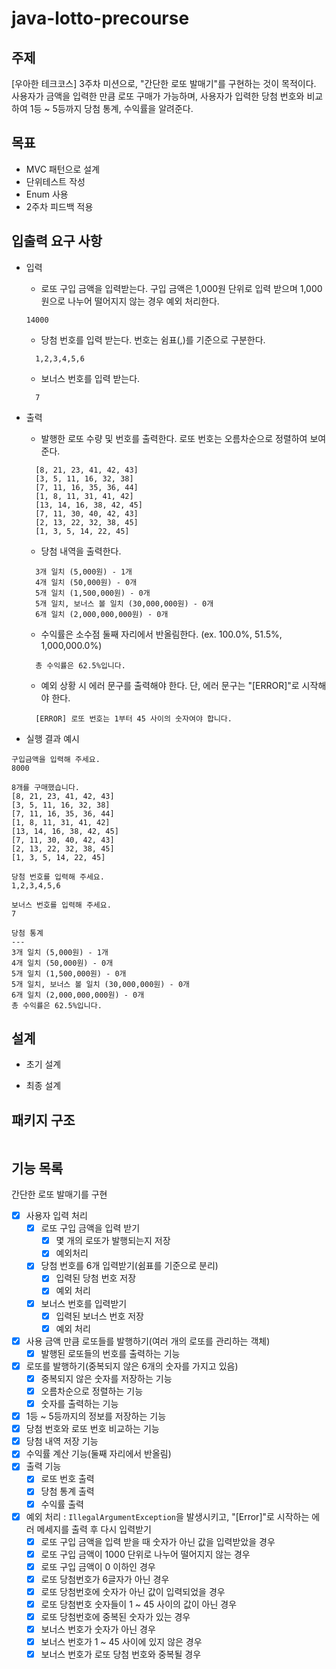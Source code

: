 # java-lotto-precourse

## 주제

[우아한 테크코스] 3주차 미션으로, "간단한 로또 발매기"를 구현하는 것이 목적이다.</br>
사용자가 금액을 입력한 만큼 로또 구매가 가능하며, 사용자가 입력한 당첨 번호와 비교하여 1등 ~ 5등까지 당첨 통계, 수익률을 알려준다.

## 목표

- MVC 패턴으로 설계
- 단위테스트 작성
- Enum 사용
- 2주차 피드백 적용

## 입출력 요구 사항

- 입력
    - 로또 구입 금액을 입력받는다. 구입 금액은 1,000원 단위로 입력 받으며
      1,000원으로 나누어 떨어지지 않는 경우 예외 처리한다.
  ```angular2html
  14000
  ```
    - 당첨 번호를 입력 받는다. 번호는 쉼표(,)를 기준으로 구분한다.
  ```angular2html
    1,2,3,4,5,6
  ```
    - 보너스 번호를 입력 받는다.
  ```angular2html
    7
  ``` 

- 출력
    - 발행한 로또 수량 및 번호를 출력한다. 로또 번호는 오름차순으로 정렬하여 보여준다.
  ```angular2html
    [8, 21, 23, 41, 42, 43]
    [3, 5, 11, 16, 32, 38]
    [7, 11, 16, 35, 36, 44]
    [1, 8, 11, 31, 41, 42]
    [13, 14, 16, 38, 42, 45]
    [7, 11, 30, 40, 42, 43]
    [2, 13, 22, 32, 38, 45]
    [1, 3, 5, 14, 22, 45]
  ```
    - 당첨 내역을 출력한다.
  ```angular2html
    3개 일치 (5,000원) - 1개
    4개 일치 (50,000원) - 0개
    5개 일치 (1,500,000원) - 0개
    5개 일치, 보너스 볼 일치 (30,000,000원) - 0개
    6개 일치 (2,000,000,000원) - 0개
  ```
    - 수익률은 소수점 둘째 자리에서 반올림한다. (ex. 100.0%, 51.5%, 1,000,000.0%)
  ```angular2html
    총 수익률은 62.5%입니다.
  ```
    - 예외 상황 시 에러 문구를 출력해야 한다. 단, 에러 문구는 "[ERROR]"로 시작해야 한다.
  ```angular2html
    [ERROR] 로또 번호는 1부터 45 사이의 숫자여야 합니다.
  ```
- 실행 결과 예시

```angular2html
구입금액을 입력해 주세요.
8000

8개를 구매했습니다.
[8, 21, 23, 41, 42, 43]
[3, 5, 11, 16, 32, 38]
[7, 11, 16, 35, 36, 44]
[1, 8, 11, 31, 41, 42]
[13, 14, 16, 38, 42, 45]
[7, 11, 30, 40, 42, 43]
[2, 13, 22, 32, 38, 45]
[1, 3, 5, 14, 22, 45]

당첨 번호를 입력해 주세요.
1,2,3,4,5,6

보너스 번호를 입력해 주세요.
7

당첨 통계
---
3개 일치 (5,000원) - 1개
4개 일치 (50,000원) - 0개
5개 일치 (1,500,000원) - 0개
5개 일치, 보너스 볼 일치 (30,000,000원) - 0개
6개 일치 (2,000,000,000원) - 0개
총 수익률은 62.5%입니다.
```

## 설계

- 초기 설계

- 최종 설계

## 패키지 구조

```angular2html

```

## 기능 목록

간단한 로또 발매기를 구현

- [x] 사용자 입력 처리
    - [x] 로또 구입 금액을 입력 받기
        - [x] 몇 개의 로또가 발행되는지 저장
        - [x] 예외처리
    - [x] 당첨 번호를 6개 입력받기(쉼표를 기준으로 분리)
        - [x] 입력된 당첨 번호 저장
        - [x] 예외 처리
    - [x] 보너스 번호를 입력받기
        - [x] 입력된 보너스 번호 저장
        - [x] 예외 처리
- [x] 사용 금액 만큼 로또들를 발행하기(여러 개의 로또를 관리하는 객체)
    - [x] 발행된 로또들의 번호를 출력하는 기능
- [x] 로또를 발행하기(중복되지 않은 6개의 숫자를 가지고 있음)
    - [x] 중복되지 않은 숫자를 저장하는 기능
    - [x] 오름차순으로 정렬하는 기능
    - [x] 숫자를 출력하는 기능
- [x] 1등 ~ 5등까지의 정보를 저장하는 기능
- [x] 당첨 번호와 로또 번호 비교하는 기능
- [x] 당첨 내역 저장 기능
- [x] 수익률 계산 기능(둘째 자리에서 반올림)
- [x] 출력 기능
    - [x] 로또 번호 출력
    - [x] 당첨 통계 출력
    - [x] 수익률 출력

- [x] 예외 처리 :
  ```IllegalArgumentException```을 발생시키고, "[Error]"로 시작하는 에러 메세지를 출력 후 다시 입력받기
    - [x] 로또 구입 금액을 입력 받을 때 숫자가 아닌 값을 입력받았을 경우
    - [x] 로또 구입 금액이 1000 단위로 나누어 떨어지지 않는 경우
    - [x] 로또 구입 금액이 0 이하인 경우
    - [x] 로또 당첨번호가 6글자가 아닌 경우
    - [x] 로또 당첨번호에 숫자가 아닌 값이 입력되었을 경우
    - [x] 로또 당첨번호 숫자들이 1 ~ 45 사이의 값이 아닌 경우
    - [x] 로또 당첨번호에 중복된 숫자가 있는 경우
    - [x] 보너스 번호가 숫자가 아닌 경우
    - [x] 보너스 번호가 1 ~ 45 사이에 있지 않은 경우
    - [x] 보너스 번호가 로또 당첨 번호와 중복될 경우